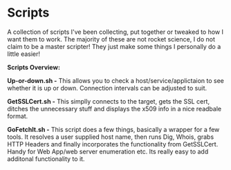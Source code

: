# Scripts

A collection of scripts I've been collecting, put together or tweaked to how I want them to work. The majority of these are not rocket science, I do not claim to be a master scripter! They just make some things I personally do a little easier!

**Scripts Overview:**

**Up-or-down.sh -** This allows you to check a host/service/applictaion to see whether it is up or down. Connection intervals can be adjusted to suit.

**GetSSLCert.sh -** This simplly connects to the target, gets the SSL cert, ditches the unnecessary stuff and displays the x509 info in a nice readbale format.

**GoFetchIt.sh -** This script does a few things, basically a wrapper for a few tools. It resolves a user supplied host name, then runs Dig, Whois, grabs HTTP Headers and finally incorporates the functionality from GetSSLCert. Handy for Web App/web server enumeration etc. Its really easy to add additonal functionality to it. 
